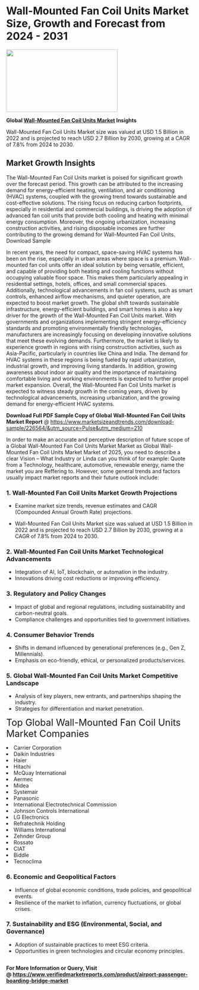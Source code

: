 <H1>Wall-Mounted Fan Coil Units Market Size, Growth and Forecast from 2024 - 2031</H1><img class="aligncenter size-medium wp-image-584254" src="https://thirdeyenews.in/wp-content/uploads/2024/09/Global-Market-Research-300x168.jpeg" alt="" width="300" height="168" /><p><strong>Global&nbsp;<a href="https://www.marketsizeandtrends.com/download-sample/226564/&amp;utm_source=Pulse&amp;utm_medium=210">Wall-Mounted Fan Coil Units Market</a> Insights</strong></p><p>Wall-Mounted Fan Coil Units Market size was valued at USD 1.5 Billion in 2022 and is projected to reach USD 2.7 Billion by 2030, growing at a CAGR of 7.8% from 2024 to 2030.</p><p><h2>Market Growth Insights</h2> <p>The Wall-Mounted Fan Coil Units market is poised for significant growth over the forecast period. This growth can be attributed to the increasing demand for energy-efficient heating, ventilation, and air conditioning (HVAC) systems, coupled with the growing trend towards sustainable and cost-effective solutions. The rising focus on reducing carbon footprints, especially in residential and commercial buildings, is driving the adoption of advanced fan coil units that provide both cooling and heating with minimal energy consumption. Moreover, the ongoing urbanization, increasing construction activities, and rising disposable incomes are further contributing to the growing demand for Wall-Mounted Fan Coil Units. Download Sample</p> <p>In recent years, the need for compact, space-saving HVAC systems has been on the rise, especially in urban areas where space is a premium. Wall-mounted fan coil units offer an ideal solution by being versatile, efficient, and capable of providing both heating and cooling functions without occupying valuable floor space. This makes them particularly appealing in residential settings, hotels, offices, and small commercial spaces. Additionally, technological advancements in fan coil systems, such as smart controls, enhanced airflow mechanisms, and quieter operation, are expected to boost market growth. The global shift towards sustainable infrastructure, energy-efficient buildings, and smart homes is also a key driver for the growth of the Wall-Mounted Fan Coil Units market. With governments and organizations implementing stringent energy-efficiency standards and promoting environmentally friendly technologies, manufacturers are increasingly focusing on developing innovative solutions that meet these evolving demands. Furthermore, the market is likely to experience growth in regions with rising construction activities, such as Asia-Pacific, particularly in countries like China and India. The demand for HVAC systems in these regions is being fueled by rapid urbanization, industrial growth, and improving living standards. In addition, growing awareness about indoor air quality and the importance of maintaining comfortable living and working environments is expected to further propel market expansion. Overall, the Wall-Mounted Fan Coil Units market is expected to witness steady growth in the coming years, driven by technological advancements, increasing urbanization, and the growing demand for energy-efficient HVAC systems. </p><p><span class=""><strong>Download Full PDF Sample Copy of Global Wall-Mounted Fan Coil Units Market Report</strong> @ <a href="https://www.marketsizeandtrends.com/download-sample/226564/&amp;utm_source=Pulse&amp;utm_medium=210" target="_blank">https://www.marketsizeandtrends.com/download-sample/226564/&amp;utm_source=Pulse&amp;utm_medium=210</a></span></p><p>In order to make an accurate and perceptive description of future scope of a Global&nbsp;Wall-Mounted Fan Coil Units Market Market as Global&nbsp;Wall-Mounted Fan Coil Units Market Market of 2025, you need to describe a clear Vision &ndash; What Industry or Linda can you think of for example: Quote from a Technology, healthcare, automotive, renewable energy, name the market you are Reffering to. However, some general trends and factors usually impact market reports and their future outlook include:</p><h3>1.&nbsp;<strong>Wall-Mounted Fan Coil Units Market Growth Projections</strong></h3><ul><li>Examine market size trends, revenue estimates and CAGR (Compounded Annual Growth Rate) projections.</li><li><p>Wall-Mounted Fan Coil Units Market size was valued at USD 1.5 Billion in 2022 and is projected to reach USD 2.7 Billion by 2030, growing at a CAGR of 7.8% from 2024 to 2030.</p></li></ul><h3>2.&nbsp;<strong>Wall-Mounted Fan Coil Units Market Technological Advancements</strong></h3><ul><li>Integration of AI, IoT, blockchain, or automation in the industry.</li><li>Innovations driving cost reductions or improving efficiency.</li></ul><h3>3.&nbsp;<strong>Regulatory and Policy Changes</strong></h3><ul><li>Impact of global and regional regulations, including sustainability and carbon-neutral goals.</li><li>Compliance challenges and opportunities tied to government initiatives.</li></ul><h3>4.&nbsp;<strong>Consumer Behavior Trends</strong></h3><ul><li>Shifts in demand influenced by generational preferences (e.g., Gen Z, Millennials).</li><li>Emphasis on eco-friendly, ethical, or personalized products/services.</li></ul><h3>5.&nbsp;<strong>Global Wall-Mounted Fan Coil Units Market Competitive Landscape</strong></h3><ul><li>Analysis of key players, new entrants, and partnerships shaping the industry.</li><li>Strategies for differentiation and market penetration.</li></ul><p data-pm-slice="1 1 []"><span style="color: inherit; font-family: inherit; font-size: 25px;">Top Global Wall-Mounted Fan Coil Units Market Companies</span></p><div class="" data-test-id=""><p><li>Carrier Corporation</li><li> Daikin Industries</li><li> Haier</li><li> Hitachi</li><li> McQuay International</li><li> Aermec</li><li> Midea</li><li> Systemair</li><li> Panasonic</li><li> International Electrotechnical Commission</li><li> Johnson Controls International</li><li> LG Electronics</li><li> Refratechnik Holding</li><li> Williams International</li><li> Zehnder Group</li><li> Rossato</li><li> CIAT</li><li> Biddle</li><li> Tecnoclima</li></p></div><h3>6.&nbsp;<strong>Economic and Geopolitical Factors</strong></h3><ul><li>Influence of global economic conditions, trade policies, and geopolitical events.</li><li>Resilience of the market to inflation, currency fluctuations, or global crises.</li></ul><h3>7.&nbsp;<strong>Sustainability and ESG (Environmental, Social, and Governance)</strong></h3><ul><li>Adoption of sustainable practices to meet ESG criteria.</li><li>Opportunities in green technologies and circular economy principles.</li></ul><h2><strong style="font-size: 14px;">For More Information or Query, Visit @&nbsp;</strong><a style="background-color: #ffffff; font-size: 14px;" href="https://www.marketsizeandtrends.com/report/wall-mounted-fan-coil-units-market/" target="_blank">https://www.verifiedmarketreports.com/product/airport-passenger-boarding-bridge-market</a></h2>

